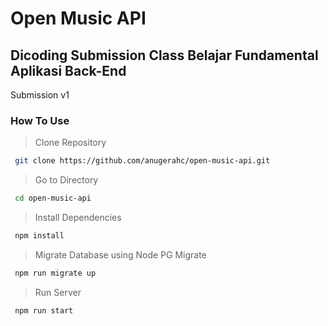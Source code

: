 # Open Music API

## Dicoding Submission Class Belajar Fundamental Aplikasi Back-End

Submission v1

### How To Use

> Clone Repository

```bash
 git clone https://github.com/anugerahc/open-music-api.git
```

> Go to Directory

```bash
 cd open-music-api
```

> Install Dependencies

```bash
 npm install
```

> Migrate Database using Node PG Migrate

```bash
 npm run migrate up
```

> Run Server

```bash
 npm run start
```
